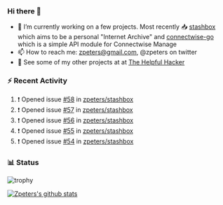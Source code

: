 ### Hi there 👋


- 🔭 I’m currently working on a few projects.  Most recently :inbox_tray: [stashbox](https://github.com/zpeters/stashbox) which aims to be a personal "Internet Archive" and [connectwise-go](https://github.com/zpeters/connectwise-go) which is a simple API module for Connectwise Manage
- 📫 How to reach me: zpeters@gmail.com, @zpeters on twitter
- 👋 See some of my other projects at at [The Helpful Hacker](https://thehelpfulhacker.net)

### :zap: Recent Activity

<!--START_SECTION:activity-->
1. ❗️ Opened issue [#58](https://github.com/zpeters/stashbox/issues/58) in [zpeters/stashbox](https://github.com/zpeters/stashbox)
2. ❗️ Opened issue [#57](https://github.com/zpeters/stashbox/issues/57) in [zpeters/stashbox](https://github.com/zpeters/stashbox)
3. ❗️ Opened issue [#56](https://github.com/zpeters/stashbox/issues/56) in [zpeters/stashbox](https://github.com/zpeters/stashbox)
4. ❗️ Opened issue [#55](https://github.com/zpeters/stashbox/issues/55) in [zpeters/stashbox](https://github.com/zpeters/stashbox)
5. ❗️ Opened issue [#54](https://github.com/zpeters/stashbox/issues/54) in [zpeters/stashbox](https://github.com/zpeters/stashbox)
<!--END_SECTION:activity-->

### :bar_chart: Status

![trophy](https://github-profile-trophy.vercel.app/?username=zpeters)

[![Zpeters's github stats](https://github-readme-stats.vercel.app/api?username=zpeters)](https://github.com/zpeters/github-readme-stats&show_icons=true)
